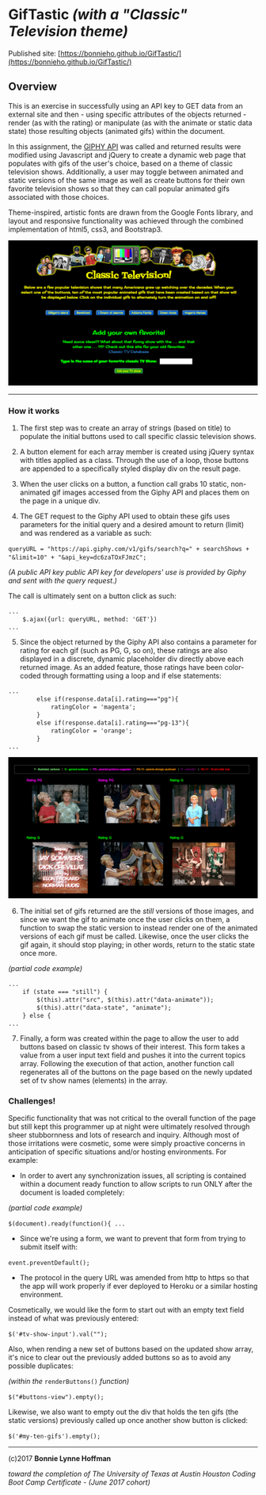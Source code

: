 # GifTastic *(with a "Classic" Television theme)*
Published site: [https://bonnieho.github.io/GifTastic/](https://bonnieho.github.io/GifTastic/)

## Overview

This is an exercise in successfully using an API key to GET data from an external site and then - using specific attributes of the objects returned - render (as with the rating) or manipulate (as with the animate or static data state) those resulting objects (animated gifs) within the document.

In this assignment, the [GIPHY API](https://developers.giphy.com/docs/) was called and returned results were modified using Javascript and jQuery to create a dynamic web page that populates with gifs of the user's choice, based on a theme of classic television shows. Additionally, a user may toggle between animated and static versions of the same image as well as create buttons for their own favorite television shows so that they can call popular animated gifs associated with those choices.

Theme-inspired, artistic fonts are drawn from the Google Fonts library, and layout and responsive functionality was achieved through the combined implementation of html5, css3, and Bootstrap3.

![GifTastic_main](assets/images/_01_GifTastic_main.png)

- - - 


### How it works
1. The first step was to create an array of strings (based on title) to populate the initial buttons used to call specific classic television shows.

2. A button element for each array member is created using jQuery syntax with titles applied as a class. Through the use of a loop, those buttons are appended to a specifically styled display div on the result page.

3. When the user clicks on a button, a function call grabs 10 static, non-animated gif images accessed from the Giphy API and places them on the page in a unique div.

4. The GET request to the Giphy API used to obtain these gifs uses parameters for the initial query and a desired amount to return (limit) and was rendered as a variable as such:

`queryURL = "https://api.giphy.com/v1/gifs/search?q=" + searchShows + "&limit=10" + "&api_key=dc6zaTOxFJmzC";`

_(A public API key public API key for developers' use is provided by Giphy and sent with the query request.)_

The call is ultimately sent on a button click as such:

    ...
    	$.ajax({url: queryURL, method: 'GET'})
    ...

5. Since the object returned by the Giphy API also contains a parameter for rating for each gif (such as PG, G, so on), these ratings are also displayed in a discrete, dynamic placeholder div directly above each returned image. As an added feature, those ratings have been color-coded through formatting using a loop and if else statements:

```
...
    	else if(response.data[i].rating==="pg"){
    		ratingColor = 'magenta';
    	}
    	else if(response.data[i].rating==="pg-13"){
    		ratingColor = 'orange';
    	}
...
```


![GifTastic_ratings](assets/images/_02_GifTastic_ratings.png)

6. The initial set of gifs returned are the *still* versions of those images, and since we want the gif to animate once the user clicks on them, a function to swap the static version to instead render one of the animated versions of each gif must be called. Likewise, once the user clicks the gif again, it should stop playing; in other words, return to the static state once more.

_(partial code example)_

    ...
    	if (state === "still") {
			$(this).attr("src", $(this).attr("data-animate"));
			$(this).attr("data-state", "animate");
    	} else {
    ...

7. Finally, a form was created within the page to allow the user to add buttons based on classic tv shows of their interest. This form takes a value from a user input text field and pushes it into the current topics array. Following the execution of that action, another function call regenerates all of the buttons on the page based on the newly updated set of tv show names (elements) in the array.

### Challenges!

Specific functionality that was not critical to the overall function of the page but still kept this programmer up at night were ultimately resolved through sheer stubbornness and lots of research and inquiry. Although most of those irritations were cosmetic, some were simply proactive concerns in anticipation of specific situations and/or hosting environments. For example:

* In order to avert any synchronization issues, all scripting is contained within a document ready function to allow scripts to run ONLY after the document is loaded completely:

_(partial code example)_

`$(document).ready(function(){ ...`

* Since we're using a form, we want to prevent that form from trying to submit itself with:

`event.preventDefault();`

* The protocol in the query URL was amended from http to https so that the app will work properly if ever deployed to Heroku or a similar hosting environment.

Cosmetically, we would like the form to start out with an empty text field instead of what was previously entered:

`$('#tv-show-input').val("");`

Also, when rending a new set of buttons based on the updated show array, it's nice to clear out the previously added buttons so as to avoid any possible duplicates:

*(within the* `renderButtons()` *function)*

`$("#buttons-view").empty();`

Likewise, we also want to empty out the div that holds the ten gifs (the static versions) previously called up once another show button is clicked:

`$('#my-ten-gifs').empty();`


- - - 


(c)2017 __Bonnie Lynne Hoffman__ 

*toward the completion of The University of Texas at Austin Houston Coding Boot Camp Certificate - (June 2017 cohort)*
